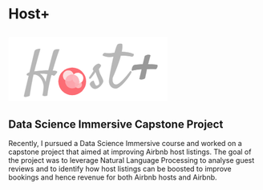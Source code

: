 # Host+
![host+_logo](logo_title_white_2-1.PNG)
---

## Data Science Immersive Capstone Project

Recently, I pursued a Data Science Immersive course and worked on a capstone project that aimed at improving Airbnb host listings. The goal of the project was to leverage Natural Language Processing to analyse guest reviews and to identify how host listings can be boosted to improve bookings and hence revenue for both Airbnb hosts and Airbnb.
